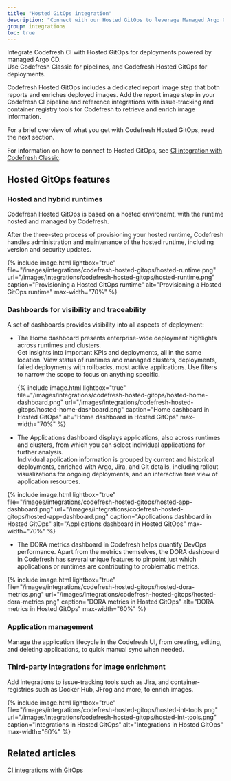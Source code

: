 ```yaml
---
title: "Hosted GitOps integration"
description: "Connect with our Hosted GitOps to leverage Managed Argo CD"
group: integrations
toc: true
---
```


Integrate Codefresh CI with Hosted GitOps for deployments powered by managed Argo CD.  
Use Codefresh Classic for pipelines, and Codefresh Hosted GitOps for deployments.  

Codefresh Hosted GitOps includes a dedicated report image step that both reports and enriches deployed images. Add the report image step in your Codefresh CI pipeline and reference integrations with issue-tracking and container registry tools for Codefresh to retrieve and enrich image information.  

For a brief overview of what you get with Codefresh Hosted GitOps, read the next section.  

For information on how to connect to Hosted GitOps, see [CI integration with Codefresh Classic]({{site.baseurl}}/docs/gitops-integrations/ci-integrations/codefresh-classic/).

## Hosted GitOps features

### Hosted and hybrid runtimes
Codefresh Hosted GitOps is based on a hosted environemt, with the runtime hosted and managed by Codefresh.  

After the three-step process of provisioning your hosted runtime, Codefresh handles administration and maintenance of the hosted runtime, including version and security updates.    

{% include 
image.html 
lightbox="true" 
file="/images/integrations/codefresh-hosted-gitops/hosted-runtime.png" 
url="/images/integrations/codefresh-hosted-gitops/hosted-runtime.png"
caption="Provisioning a Hosted GitOps runtime" 
alt="Provisioning a Hosted GitOps runtime" 
max-width="70%" 
%}

### Dashboards for visibility and traceability

A set of dashboards provides visibility into all aspects of deployment:  

* The Home dashboard presents enterprise-wide deployment highlights across runtimes and clusters.  
  Get insights into important KPIs and deployments, all in the same location. View status of runtimes and managed clusters, deployments, failed deployments with rollbacks, most active applications.  Use filters to narrow the scope to focus on anything specific.  

  {% include 
image.html 
lightbox="true" 
file="/images/integrations/codefresh-hosted-gitops/hosted-home-dashboard.png" 
url="/images/integrations/codefresh-hosted-gitops/hosted-home-dashboard.png"
caption="Home dashboard in Hosted GitOps"
alt="Home dashboard in Hosted GitOps" 
max-width="70%" 
%}

* The Applications dashboard displays applications, also across runtimes and clusters, from which you can select individual applications for further analysis.  
  Individual application information is grouped by current and historical deployments, enriched with Argo, Jira, and Git details, including rollout visualizations for ongoing deployments, and an interactive tree view of application resources.

{% include 
image.html 
lightbox="true" 
file="/images/integrations/codefresh-hosted-gitops/hosted-app-dashboard.png" 
url="/images/integrations/codefresh-hosted-gitops/hosted-app-dashboard.png"
caption="Applications dashboard in Hosted GitOps" 
alt="Applications dashboard in Hosted GitOps" 
max-width="70%" 
%}


* The DORA metrics dashboard in Codefresh helps quantify DevOps performance. Apart from the metrics themselves, the DORA dashboard in Codefresh has several unique features to pinpoint just which applications or runtimes are contributing to problematic metrics.  

{% include 
image.html 
lightbox="true" 
file="/images/integrations/codefresh-hosted-gitops/hosted-dora-metrics.png" 
url="/images/integrations/codefresh-hosted-gitops/hosted-dora-metrics.png"
caption="DORA metrics in Hosted GitOps" 
alt="DORA metrics in Hosted GitOps" 
max-width="60%" 
%}

### Application management

Manage the application lifecycle in the Codefresh UI, from creating, editing, and deleting applications, to quick manual sync when needed.  


### Third-party integrations for image enrichment
Add integrations to issue-tracking tools such as Jira, and container-registries such as Docker Hub, JFrog and more, to enrich images. 

{% include 
image.html 
lightbox="true" 
file="/images/integrations/codefresh-hosted-gitops/hosted-int-tools.png" 
url="/images/integrations/codefresh-hosted-gitops/hosted-int-tools.png"
caption="Integrations in Hosted GitOps" 
alt="Integrations in Hosted GitOps" 
max-width="60%" 
%}

## Related articles
[CI integrations with GitOps]({{site.baseurl}}/docs/gitops-integrations/ci-integrations)  
